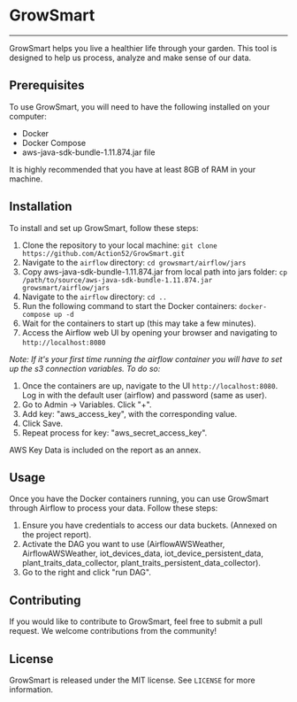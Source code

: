 # GrowSmart
* * *
GrowSmart helps you live a healthier life through your garden. 
This tool is designed to help us process, analyze and make sense of our data.

## Prerequisites

To use GrowSmart, you will need to have the following installed on your computer:

- Docker
- Docker Compose
- aws-java-sdk-bundle-1.11.874.jar file


It is highly recommended that you have at least 8GB of RAM in your machine.

## Installation

To install and set up GrowSmart, follow these steps:

1. Clone the repository to your local machine: `git clone https://github.com/Action52/GrowSmart.git`
2. Navigate to the `airflow` directory: `cd growsmart/airflow/jars`
3. Copy aws-java-sdk-bundle-1.11.874.jar from local path into jars folder: `cp /path/to/source/aws-java-sdk-bundle-1.11.874.jar growsmart/airflow/jars`
4. Navigate to the `airflow` directory: `cd ..`
5. Run the following command to start the Docker containers: `docker-compose up -d`
6. Wait for the containers to start up (this may take a few minutes).
7. Access the Airflow web UI by opening your browser and navigating to `http://localhost:8080`

<i>Note: If it's your first time running the airflow container you will have to set up the s3 connection variables. To do so:</i>

1. Once the containers are up, navigate to the UI `http://localhost:8080`. Log in with the default user (airflow) and password (same as user).
2. Go to Admin -> Variables. Click "+".
3. Add key: "aws_access_key", with the corresponding value.
4. Click Save.
5. Repeat process for key: "aws_secret_access_key".

AWS Key Data is included on the report as an annex.

## Usage

Once you have the Docker containers running, you can use GrowSmart through Airflow to process your data. Follow these steps:

1. Ensure you have credentials to access our data buckets. (Annexed on the project report).
2. Activate the DAG you want to use (AirflowAWSWeather, AirflowAWSWeather, iot_devices_data, iot_device_persistent_data, plant_traits_data_collector, plant_traits_persistent_data_collector).
3. Go to the right and click "run DAG".

## Contributing

If you would like to contribute to GrowSmart, feel free to submit a pull request. We welcome contributions from the community!

## License

GrowSmart is released under the MIT license. See `LICENSE` for more information.